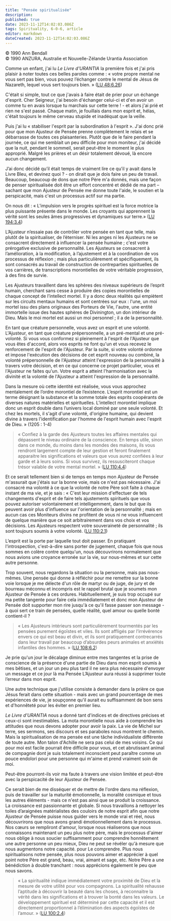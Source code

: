 ```yaml
---
title: "Pensée spiritualisée"
description: 
published: true
date: 2023-11-12T14:02:03.086Z
tags: Spirituality, 6-0-6, article
editor: markdown
dateCreated: 2023-11-12T14:02:03.086Z
---
```



<p class="v-card v-sheet theme--light gray lighten-3 px-2 py-1">© 1990 Ann Bendall<br>© 1990 ANZURA, Australie et Nouvelle-Zélande Urantia Association</p>


Comme un enfant, j'ai lu _Le Livre d'URANTIA_ la première fois et j'ai pris plaisir à noter toutes ces belles paroles comme : « votre propre mental ne vous sert pas bien, vous pouvez l’échanger contre le mental de Jésus de Nazareth, lequel vous sert toujours bien. » (<a id="a14_268"></a>[LU 48:6.26](/fr/The_Urantia_Book/48#p6_26))

C'était si simple, tout ce que j'avais à faire était de prier pour un échange d'esprit. Cher Seigneur, j'ai besoin d'échanger celui-ci et d'en avoir un comme tu en avais lorsque tu marchais sur cette terre ! - et alors j'ai prié et rien ne s'est passé. Chaque matin, je fouillais dans mon esprit et, hélas, c'était toujours le même cerveau stupide et inadéquat que la veille.

Puis j'ai lu « stabiliser l'esprit par la subordination à l'esprit ». J'ai donc prié pour que mon Ajusteur de Pensée prenne complètement le relais et se débarrasse de toutes ces plaisanteries. Plutôt que de le faire pendant la journée, ce qui me semblait un peu difficile pour mon moniteur, j'ai décidé que la nuit, pendant le sommeil, serait peut-être le moment le plus approprié. Malgré les prières et un désir totalement dévoué, là encore aucun changement.

J’ai donc décidé qu’il était temps de vraiment lire ce qu’il y avait dans le Livre Bleu, et devinez quoi ? - on dirait que je dois faire un peu de travail. Beaucoup, beaucoup de dons que notre Père m'a donnés, mais une façon de penser spiritualisée doit être un effort concentré et dédié de ma part – sachant que mon Ajusteur de Pensée me donne toute l'aide, le soutien et la perspicacité, mais c'est un processus actif sur ma partie.

On nous dit : « L’impulsion vers le progrès spirituel est la force motrice la plus puissante présente dans le monde. Les croyants qui apprennent la vérité sont les seules âmes progressives et dynamiques sur terre.» (<a id="a22_216"></a>[LU 194:3.4](/fr/The_Urantia_Book/194#p3_4))

L’Ajusteur n’essaie pas de contrôler votre pensée en tant que telle, mais plutôt de la spiritualiser, de l’éterniser. Ni les anges ni les Ajusteurs ne se consacrent directement à influencer la pensée humaine ; c'est votre prérogative exclusive de personnalité. Les Ajusteurs se consacrent à l’amélioration, à la modification, à l’ajustement et à la coordination de vos processus de réflexion ; mais plus particulièrement et spécifiquement, ils sont consacrés au travail de construction de contreparties spirituelles de vos carrières, de transcriptions morontielles de votre véritable progression, à des fins de survie.

Les Ajusteurs travaillent dans les sphères des niveaux supérieurs de l’esprit humain, cherchant sans cesse à produire des copies morontielles de chaque concept de l’intellect mortel. Il y a donc deux réalités qui empiètent sur les circuits mentaux humains et sont centrées sur eux : l'une, un moi mortel issu des plans originaux des Porteurs de Vie, l'autre, une entité immortelle issue des hautes sphères de Divinington, un don intérieur de Dieu. Mais le moi mortel est aussi un moi personnel ; il a de la personnalité.

En tant que créature personnelle, vous avez un esprit et une volonté. L'Ajusteur, en tant que créature prépersonnelle, a un pré-mental et une pré-volonté. Si vous vous conformez si pleinement à l'esprit de l'Ajusteur que vous êtes d'accord, alors vos esprits ne font qu'un et vous recevez le renforcement de l'esprit de l'Ajusteur. Par la suite, si votre volonté ordonne et impose l'exécution des décisions de cet esprit nouveau ou combiné, la volonté prépersonnelle de l'Ajusteur atteint l'expression de la personnalité à travers votre décision, et en ce qui concerne ce projet particulier, vous et l'Ajusteur ne faites qu'un. Votre esprit a atteint l'harmonisation avec la divinité et la volonté de l'Ajusteur a atteint l'expression de la personnalité.

Dans la mesure où cette identité est réalisée, vous vous approchez mentalement de l’ordre morontiel de l’existence. L’esprit morontiel est un terme désignant la substance et la somme totale des esprits coopérants de diverses natures matérielles et spirituelles. L’intellect morontiel implique donc un esprit double dans l’univers local dominé par une seule volonté. Et chez les mortels, il s'agit d'une volonté, d'origine humaine, qui devient divine à travers l'identification par l'homme de l'esprit humain avec l'esprit de Dieu. » (1205 : 1-4)

> « Confiez à la garde des Ajusteurs toutes les affaires mentales qui dépassent le niveau ordinaire de la conscience. En temps utile, sinon dans ce monde, du moins dans les mondes des maisons, ils vous rendront largement compte de leur gestion et feront finalement apparaitre les significations et valeurs que vous aurez confiées à leur garde et à leurs soins. Si vous survivez, ils ressusciteront chaque trésor valable de votre mental mortel. » (<a id="a32_447"></a>[LU 110:4.4](/fr/The_Urantia_Book/110#p4_4))

Et ce serait tellement bien si de temps en temps mon Ajusteur de Pensée m'assurait que j'étais sur la bonne voie, mais ce n'est pas nécessaire. J'ai consacré ma volonté à ce que la volonté de notre Père soit faite à chaque instant de ma vie, et je sais : « C'est leur mission d'effectuer de tels changements d'esprit et de faire tels ajustements spirituels que vous pouvez autoriser volontairement et intelligemment, dans le but que ils peuvent avoir plus d'influence sur l'orientation de la personnalité ; mais en aucun cas ces Moniteurs divins ne profitent de vous ni ne vous influencent de quelque manière que ce soit arbitrairement dans vos choix et vos décisions. Les Ajusteurs respectent votre souveraineté de personnalité ; ils sont toujours soumis à votre volonté. (<a id="a34_774"></a>[LU 110:2.1](/fr/The_Urantia_Book/110#p2_1))

L’esprit est la porte par laquelle tout doit passer. En pratiquant l'introspection, c'est-à-dire sans porter de jugement, chaque fois que nous sommes en colère contre quelqu'un, nous découvrirons normalement que nous avions une croyance erronée sur la vie, sur nous-mêmes et sur cette autre personne.

Trop souvent, nous regardons la situation ou la personne, mais pas nous-mêmes. Une pensée qui donne à réfléchir pour me remettre sur la bonne voie lorsque je me délecte d'un rôle de martyr ou de juge, de jury et de bourreau méconnu et incompris est le rappel brutal que je soumets mon Ajusteur de Pensée à ces ordures. Habituellement, je suis trop occupé sur ma petite tangente pour faire cela immédiatement et donc mon Ajusteur de Pensée doit supporter mon rire jusqu'à ce qu'il fasse passer son message - à quoi sert ce train de pensées, quelle réalité, quel amour ou quelle bonté contient-il ?

> « Les Ajusteurs intérieurs sont particulièrement tourmentés par les pensées purement égoïstes et viles. Ils sont affligés par l’irrévérence envers ce qui est beau et divin, et ils sont pratiquement contrecarrés dans leur travail par beaucoup d’absurdes peurs animales et anxiétés infantiles des hommes. » (<a id="a40_308"></a>[LU 108:6.2](/fr/The_Urantia_Book/108#p6_2))

Je prie qu'un jour le décalage diminue entre mes tangentes et la prise de conscience de la présence d'une partie de Dieu dans mon esprit soumis à mes bêtises, et un jour un peu plus tard il ne sera plus nécessaire d'envoyer un message et ce jour là ma Pensée L’Ajusteur aura réussi à supprimer toute l’erreur dans mon esprit.

Une autre technique que j'utilise consiste à demander dans la prière ce que Jésus ferait dans cette situation - mais avec un grand pourcentage de mes expériences de vie, je soupçonne qu'il aurait eu suffisamment de bon sens et d'honnêteté pour les éviter en premier lieu.

_Le Livre d'URANTIA_ nous a donné tant d'indices et de directives précises et ceux-ci sont inestimables. La mota morontielle nous aide à comprendre les attitudes que nous devons adopter pour avoir la paix. La vie de Michel sur terre, ses sermons, ses discours et ses paraboles nous montrent le chemin. Mais la spiritualisation de ma pensée est une tâche individualiste différente de toute autre. Mon talon d'Achille ne sera pas celui de mes voisins. Ce qui pour moi est facile pourrait être difficile pour vous, et cet abrutissant animal de compagnie dont je suis totalement inconscient peut paraître comme un pouce endolori pour une personne qui m'aime et prend vraiment soin de moi.

Peut-être pourront-ils voir ma faute à travers une vision limitée et peut-être avec la perspicacité de leur Ajusteur de Pensée.

Ce serait bien de me disséquer et de mettre de l'ordre dans ma réflexion, puis de travailler sur la maturité émotionnelle, la moralité cosmique et tous les autres éléments - mais ce n'est pas ainsi que se produit la croissance. La croissance est passionnante et globale. Si nous travaillons à nettoyer les toiles d’araignées matérialistes des couloirs de notre esprit afin que notre Ajusteur de Pensée puisse nous guider vers le monde vrai et réel, nous découvrirons que nous avons grandi émotionnellement dans le processus. Nos cœurs se rempliront d'amour, lorsque nous réaliserons que nous connaissons maintenant un peu plus notre père, mais le processus d'aimer nous oblige à nous soucier suffisamment pour comprendre honnêtement une autre personne un peu mieux, Dieu ne peut se révéler qu'à mesure que nous augmentons notre capacité. pour Le comprendre. Plus nous spiritualisons notre pensée, plus nous pouvons aimer et apprécier à quel point notre Père est grand, beau, vrai, aimant et sage, etc. Notre Père a une bénédiction à double tranchant : nous apprécions également le peu que nous savons.

> « La spiritualité indique immédiatement votre proximité de Dieu et la mesure de votre utilité pour vos compagnons. La spiritualité rehausse l’aptitude à découvrir la beauté dans les choses, à reconnaitre la vérité dans les significations et à trouver la bonté dans les valeurs. Le développement spirituel est déterminé par cette capacité et il est directement proportionnel à l’élimination des aspects égoïstes de l’amour. » (<a id="a52_428"></a>[LU 100:2.4](/fr/The_Urantia_Book/100#p2_4))

